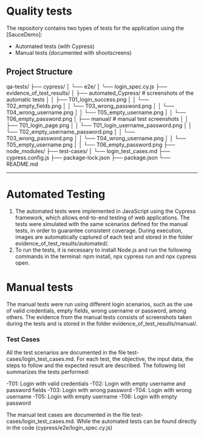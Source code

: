 # Quality tests
The repository contains two types of tests for the application using the [SauceDemo]:
-  Automated tests (with Cypress)
-  Manual tests (documented with shootscreens)

## Project Structure
qa-tests/
├── cypress/
│ └── e2e/
│ └── login_spec.cy.js 
├── evidence_of_test_results/
│ ├── automated_Cypress/ # screenshots of the automatic tests
│ │ ├── T01_login_success.png
│ │ └── T02_empty_fields.png
│ │ └── T03_wrong_password.png
│ │ └── T04_wrong_username.png
│ │ └── T05_empty_username.png
│ │ └── T06_empty_password.png
│ ├── manual/ # manual test screenshots
│ │ ├── T01_login_page.png
│ │ └── T01_login_username_password.png
│ │ └── T02_empty_username_password.png
│ │ └── T03_wrong_password.png
│ │ └── T04_wrong_username.png
│ │ └── T05_empty_username.png
│ │ └── T06_empty_password.png
├── node_modules/ 
├── test-cases/
│ └── login_test_cases.md
├── cypress.config.js
├── package-lock.json
├── package.json
└── README.md 

-----

# Automated Testing
1. The automated tests were implemented in JavaScript using the Cypress framework, which allows end-to-end testing of web applications. The tests were simulated  with the same scenarios defined for the manual tests, in order to guarantee consistent coverage.
During execution, images are automatically captured of each test and stored in the folder evidence_of_test_results/automated/.
2. To run the tests, it is necessary to install Node.js and run the following commands in the terminal: npm install, npx cypress run and npx cypress open.

# Manual tests
The manual tests were run using different login scenarios, such as the use of valid credentials, empty fields, wrong username or password, among others. The evidence from the manual tests consists of screenshots taken during the tests and is stored in the folder evidence_of_test_results/manual/.

### Test Cases
All the test scenarios are documented in the file test-cases/login_test_cases.md. For each test, the objective, the input data, the steps to follow and the expected result are described. The following list summarizes the tests performed:

-T01: Login with valid credentials
-T02: Login with empty username and password fields
-T03: Login with wrong password
-T04: Login with wrong username
-T05: Login with empty username
-T06: Login with empty password

The manual test cases are documented in the file test-cases/login_test_cases.md. While the automated tests can be found directly in the code (cypress/e2e/login_spec.cy.js)

